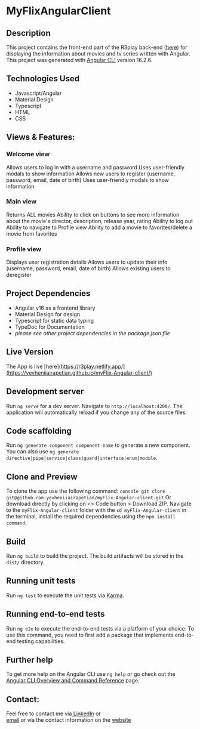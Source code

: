 # MyFlixAngularClient

## Description
This project contains the front-end part of the R3play back-end ([here](https://github.com/yevheniiairapetian/r3play)) for displaying the information about movies and tv series written with Angular.
This project was generated with [Angular CLI](https://github.com/angular/angular-cli) version 16.2.6.

## Technologies Used
- Javascript/Angular
- Material Design
- Typescript
- HTML
- CSS

## Views & Features:
### Welcome view
Allows users to log in with a username and password
Uses user-friendly modals to show information
Allows new users to register (username, password, email, date of birth)
Uses user-friendly modals to show information
### Main view
Returns ALL movies
Ability to click on buttons to see more information about the movie's director, description, release year, rating
Ability to log out
Ability to navigate to Profile view
Ability to add a movie to favorites/delete a movie from favorites

### Profile view
Displays user registration details
Allows users to update their info (username, password, email, date of birth)
Allows existing users to deregister

## Project Dependencies
- Angular v16 as a frontend library
- Material Design for design
- Typescript for static data typing
- TypeDoc for Documentation
- _please see other project dependencies in the package.json file_

## Live Version
The App is live [here](https://r3play.netlify.app/](https://yevheniiairapetian.github.io/myFlix-Angular-client/)

## Development server

Run `ng serve` for a dev server. Navigate to `http://localhost:4200/`. The application will automatically reload if you change any of the source files.

## Code scaffolding

Run `ng generate component component-name` to generate a new component. You can also use `ng generate directive|pipe|service|class|guard|interface|enum|module`.

## Clone and Preview
To clone the app use the following command: `console git clone git@github.com:yevheniiairapetian/myFlix-Angular-client.git` Or download directly by clicking on <> Code button > Download ZIP. Navigate to the ```myFlix-Angular-client``` folder with the ```cd myFlix-Angular-client``` in the terminal, install the required dependencies using the `npm install command`.

## Build

Run `ng build` to build the project. The build artifacts will be stored in the `dist/` directory.

## Running unit tests

Run `ng test` to execute the unit tests via [Karma](https://karma-runner.github.io).

## Running end-to-end tests

Run `ng e2e` to execute the end-to-end tests via a platform of your choice. To use this command, you need to first add a package that implements end-to-end testing capabilities.

## Further help

To get more help on the Angular CLI use `ng help` or go check out the [Angular CLI Overview and Command Reference](https://angular.io/cli) page.

## Contact:
Feel free to contact me via[ LinkedIn](https://www.linkedin.com/in/yevhenii-airapetian/) or  
[email](mailto:sonkozhenia11@gmail.com) or 
via the contact information on the [website](https://yevheniiairapetian.github.io/portfolio-website/contact.html) 
